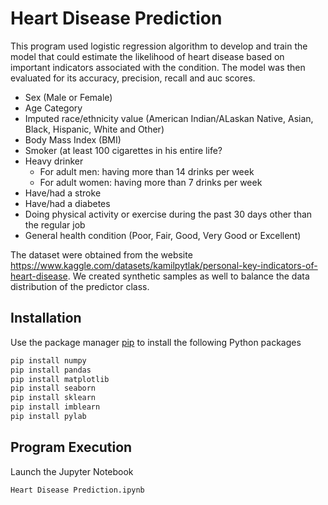 # Heart Disease Prediction

This program used logistic regression algorithm to develop and train the model that could estimate the likelihood of heart disease based on important indicators associated with the condition. The model was then evaluated for its accuracy, precision, recall and auc scores. 

- Sex (Male or Female)
- Age Category
- Imputed race/ethnicity value (American Indian/ALaskan Native, Asian, Black, Hispanic, White and Other)
- Body Mass Index (BMI)
- Smoker (at least 100 cigarettes in his entire life? 
- Heavy drinker
  - For adult men: having more than 14 drinks per week
  - For adult women: having more than 7 drinks per week
- Have/had a stroke
- Have/had a diabetes
- Doing physical activity or exercise during the past 30 days other than the regular job
- General health condition (Poor, Fair, Good, Very Good or Excellent)

The dataset were obtained from the website https://www.kaggle.com/datasets/kamilpytlak/personal-key-indicators-of-heart-disease. We created synthetic samples as well to balance the data distribution of the predictor class.

## Installation

Use the package manager [pip](https://pip.pypa.io/en/stable/) to install the following Python packages
```bash
pip install numpy
pip install pandas
pip install matplotlib
pip install seaborn
pip install sklearn
pip install imblearn
pip install pylab
```

## Program Execution
Launch the Jupyter Notebook
```bash
Heart Disease Prediction.ipynb
```
